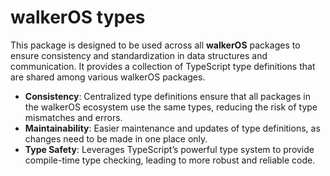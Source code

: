 # walkerOS types

This package is designed to be used across all **walkerOS** packages to ensure
consistency and standardization in data structures and communication. It
provides a collection of TypeScript type definitions that are shared among
various walkerOS packages.

- **Consistency**: Centralized type definitions ensure that all packages in the
  walkerOS ecosystem use the same types, reducing the risk of type mismatches
  and errors.
- **Maintainability**: Easier maintenance and updates of type definitions, as
  changes need to be made in one place only.
- **Type Safety**: Leverages TypeScript’s powerful type system to provide
  compile-time type checking, leading to more robust and reliable code.
